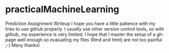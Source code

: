 # practicalMachineLearning
Prediction Assignment Writeup
I hope you have a little patience with my tries to use github properly. I usually use other version control tools, so with github,
my experience is very limited. I hope that I master the setup of a gh-page well enough so evaluating my files (Rmd and html) are not
too painful ;-)
Many thanks!
